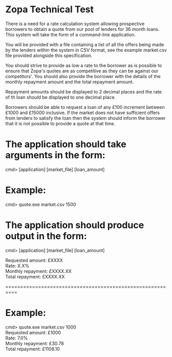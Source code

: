 # Zopa Technical Test

﻿There is a need for a rate calculation system allowing prospective borrowers to
obtain a quote from our pool of lenders for 36 month loans. This system will
take the form of a command-line application.

You will be provided with a file containing a list of all the offers being made
by the lenders within the system in CSV format, see the example market.csv file
provided alongside this specification.

You should strive to provide as low a rate to the borrower as is possible to
ensure that Zopa's quotes are as competitive as they can be against our
competitors'. You should also provide the borrower with the details of the
monthly repayment amount and the total repayment amount.

Repayment amounts should be displayed to 2 decimal places and the rate of th
loan should be displayed to one decimal place.

Borrowers should be able to request a loan of any £100 increment between
£1000 and £15000 inclusive. If the market does not have sufficient offers from
lenders to satisfy the loan then the system should inform the borrower that it
is not possible to provide a quote at that time.

# The application should take arguments in the form:

cmd> [application] [market_file] [loan_amount]

# Example:

cmd> quote.exe market.csv 1500

# The application should produce output in the form:

cmd> [application] [market_file] [loan_amount]

Requested amount: £XXXX  
Rate: X.X%  
Monthly repayment: £XXXX.XX  
Total repayment: £XXXX.XX

==========================================================
# Example:

cmd> quote.exe market.csv 1000  
Requested amount: £1000  
Rate: 7.0%  
Monthly repayment: £30.78  
Total repayment: £1108.10

